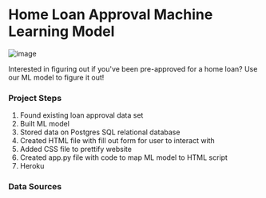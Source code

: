 # Home Loan Approval Machine Learning Model
![image](https://user-images.githubusercontent.com/95598645/174203857-771a128f-7b9c-4c69-abc6-6745f965f692.png)

Interested in figuring out if you've been pre-approved for a home loan? Use our ML model to figure it out!

### Project Steps
1. Found existing loan approval data set
2. Built ML model 
3. Stored data on Postgres SQL relational database
4. Created HTML file with fill out form for user to interact with
5. Added CSS file to prettify website
6. Created app.py file with code to map ML model to HTML script
7. Heroku

### Data Sources
